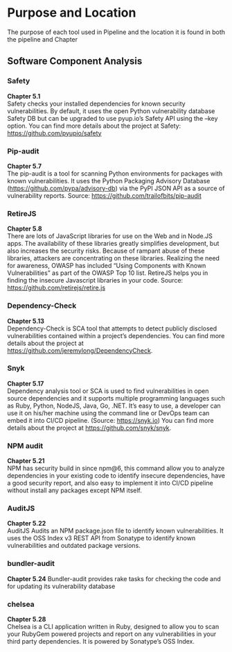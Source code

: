 # Purpose and Location
The purpose of each tool used in Pipeline and the location it is found in both the pipeline and Chapter
## Software Component Analysis 
### Safety
**Chapter 5.1**  
Safety checks your installed dependencies for known security vulnerabilities.
By default, it uses the open Python vulnerability database Safety DB but can be upgraded to use pyup.io’s Safety API using the –key option.
You can find more details about the project at Safety: https://github.com/pyupio/safety
### Pip-audit
**Chapter 5.7**  
The pip-audit is a tool for scanning Python environments for packages with known vulnerabilities. It uses the Python Packaging Advisory Database (https://github.com/pypa/advisory-db) via the PyPI JSON API as a source of vulnerability reports.
Source: https://github.com/trailofbits/pip-audit
### RetireJS
**Chapter 5.8**  
There are lots of JavaScript libraries for use on the Web and in Node.JS apps. The availability of these libraries greatly simplifies development, but also increases the security risks. Because of rampant abuse of these libraries, attackers are concentrating on these libraries. Realizing the need for awareness, OWASP has included “Using Components with Known Vulnerabilities” as part of the OWASP Top 10 list.
RetireJS helps you in finding the insecure Javascript libraries in your code.
Source: https://github.com/retirejs/retire.js
### Dependency-Check
**Chapter 5.13**  
Dependency-Check is SCA tool that attempts to detect publicly disclosed vulnerabilities contained within a project’s dependencies.
You can find more details about the project at https://github.com/jeremylong/DependencyCheck.
### Snyk 
**Chapter 5.17**  
Dependency analysis tool or SCA is used to find vulnerabilities in open source dependencies and it supports multiple programming languages such as Ruby, Python, NodeJS, Java, Go, .NET. It’s easy to use, a developer can use it on his/her machine using the command line or DevOps team can embed it into CI/CD pipeline. (Source: https://snyk.io)
You can find more details about the project at https://github.com/snyk/snyk.
### NPM audit
**Chapter 5.21**  
NPM has security build in since npm@6, this command allow you to analyze dependencies in your existing code to identify insecure dependencies, have a good security report, and also easy to implement it into CI/CD pipeline without install any packages except NPM itself.
### AuditJS
**Chapter 5.22**  
AuditJS Audits an NPM package.json file to identify known vulnerabilities. It uses the OSS Index v3 REST API from Sonatype to identify known vulnerabilities and outdated package versions.
### bundler-audit
**Chapter 5.24**
Bundler-audit provides rake tasks for checking the code and for updating its vulnerability database
### chelsea
**Chapter 5.28**  
Chelsea is a CLI application written in Ruby, designed to allow you to scan your RubyGem powered projects and report on any vulnerabilities in your third party dependencies. It is powered by Sonatype’s OSS Index.
